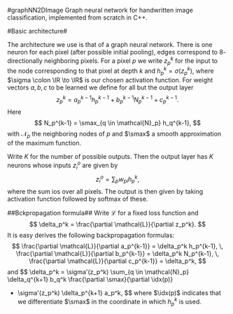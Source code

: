 #graphNN2DImage
Graph neural network for handwritten image classification, implemented from scratch in C++.

#Basic architecture#

The architecture we use is that of a graph neural network.
There is one neuron for each pixel (after possible initial pooling), edges correspond to $8$-directionally neighboring pixels.
For a pixel $p$ we write $z_p^k$ for the input to the node corresponding to that pixel at depth $k$ and $h_p^k = \sigma(z_p^k)$, where $\sigma \colon \IR \to \IR$ is our chosen activation function. 
For weight vectors $a,b,c$ to be learned we define for all but the output layer
$$
z_p^k =  a_p^{k-1} h_p^{k-1} + b_p^{k-1} N_p^{k-1} + c_p^{k-1}.
$$
Here
$$
N_p^{k-1} = \smax_{q \in \mathcal{N}_p} h_q^{k-1},
$$
with $\mathcal{N}_p$ the neighboring nodes of $p$ and $\smax$ a smooth approximation of the maximum function.

Write $K$ for the number of possible outputs.
Then the output layer has $K$ neurons whose inputs $z_i^o$ are given by
$$
z_i^o = \sum_p w_{pi} h_p^k,
$$
where the sum ios over all pixels.
The output is then given by taking activation function followed by softmax of these.

##Bckpropagation formula##
Write $\mathcal{L}$ for a fixed loss function and 
$$
\delta_p^k = \frac{\partial \mathcal{L}}{\partial z_p^k}.
$$
It is easy derives the following backpropagation formulas:
$$
 \frac{\partial \mathcal{L}}{\partial a_p^{k-1}} = \delta_p^k h_p^{k-1}, \, 
 \frac{\partial \mathcal{L}}{\partial b_p^{k-1}} = \delta_p^k N_p^{k-1}, \,
 \frac{\partial \mathcal{L}}{\partial c_p^{k-1}} = \delta_p^k,
$$
and
$$
\delta_p^k = \sigma'(z_p^k)  \sum_{q \in \mathcal{N}_p} \delta_q^{k+1} b_q^k \frac{\partial \smax}{\partial \idx(p)}
+ \sigma'(z_p^k) \delta_p^{k+1} a_p^k,
$$
where $\idx(p)$ indicates that we differentiate $\smax$ in the coordinate in which $h_p^k$ is used.
